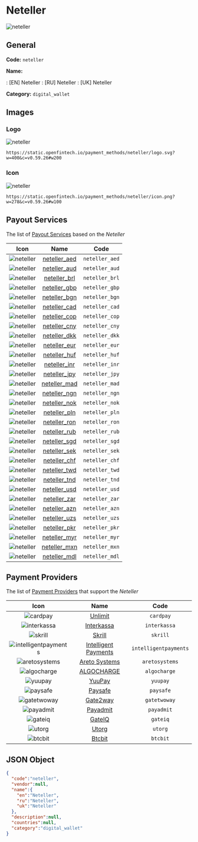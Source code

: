 
# Neteller 
![neteller](https://static.openfintech.io/payment_methods/neteller/logo.svg?w=400&c=v0.59.26#w200)  

## General 
**Code:** `neteller` 
 
**Name:** 
 
:	[EN] Neteller 
:	[RU] Neteller 
:	[UK] Neteller 
 
**Category:** `digital_wallet` 
 

## Images 

### Logo 
![neteller](https://static.openfintech.io/payment_methods/neteller/logo.svg?w=400&c=v0.59.26#w200)  

```
https://static.openfintech.io/payment_methods/neteller/logo.svg?w=400&c=v0.59.26#w200
```  

### Icon 
![neteller](https://static.openfintech.io/payment_methods/neteller/icon.png?w=278&c=v0.59.26#w100)  

```
https://static.openfintech.io/payment_methods/neteller/icon.png?w=278&c=v0.59.26#w100
```  

## Payout Services 
 
The list of [Payout Services](/payout-services/) based on the _Neteller_ 

|Icon|Name|Code| 
|:---:|:---:|:---:| 
|![neteller](https://static.openfintech.io/payout_methods/neteller/icon.png?w=278&c=v0.59.26#w40) |[neteller_aed](/payout-services/neteller_aed/)|`neteller_aed`| 
|![neteller](https://static.openfintech.io/payout_methods/neteller/icon.png?w=278&c=v0.59.26#w40) |[neteller_aud](/payout-services/neteller_aud/)|`neteller_aud`| 
|![neteller](https://static.openfintech.io/payout_methods/neteller/icon.png?w=278&c=v0.59.26#w40) |[neteller_brl](/payout-services/neteller_brl/)|`neteller_brl`| 
|![neteller](https://static.openfintech.io/payout_methods/neteller/icon.png?w=278&c=v0.59.26#w40) |[neteller_gbp](/payout-services/neteller_gbp/)|`neteller_gbp`| 
|![neteller](https://static.openfintech.io/payout_methods/neteller/icon.png?w=278&c=v0.59.26#w40) |[neteller_bgn](/payout-services/neteller_bgn/)|`neteller_bgn`| 
|![neteller](https://static.openfintech.io/payout_methods/neteller/icon.png?w=278&c=v0.59.26#w40) |[neteller_cad](/payout-services/neteller_cad/)|`neteller_cad`| 
|![neteller](https://static.openfintech.io/payout_methods/neteller/icon.png?w=278&c=v0.59.26#w40) |[neteller_cop](/payout-services/neteller_cop/)|`neteller_cop`| 
|![neteller](https://static.openfintech.io/payout_methods/neteller/icon.png?w=278&c=v0.59.26#w40) |[neteller_cny](/payout-services/neteller_cny/)|`neteller_cny`| 
|![neteller](https://static.openfintech.io/payout_methods/neteller/icon.png?w=278&c=v0.59.26#w40) |[neteller_dkk](/payout-services/neteller_dkk/)|`neteller_dkk`| 
|![neteller](https://static.openfintech.io/payout_methods/neteller/icon.png?w=278&c=v0.59.26#w40) |[neteller_eur](/payout-services/neteller_eur/)|`neteller_eur`| 
|![neteller](https://static.openfintech.io/payout_methods/neteller/icon.png?w=278&c=v0.59.26#w40) |[neteller_huf](/payout-services/neteller_huf/)|`neteller_huf`| 
|![neteller](https://static.openfintech.io/payout_methods/neteller/icon.png?w=278&c=v0.59.26#w40) |[neteller_inr](/payout-services/neteller_inr/)|`neteller_inr`| 
|![neteller](https://static.openfintech.io/payout_methods/neteller/icon.png?w=278&c=v0.59.26#w40) |[neteller_jpy](/payout-services/neteller_jpy/)|`neteller_jpy`| 
|![neteller](https://static.openfintech.io/payout_methods/neteller/icon.png?w=278&c=v0.59.26#w40) |[neteller_mad](/payout-services/neteller_mad/)|`neteller_mad`| 
|![neteller](https://static.openfintech.io/payout_methods/neteller/icon.png?w=278&c=v0.59.26#w40) |[neteller_ngn](/payout-services/neteller_ngn/)|`neteller_ngn`| 
|![neteller](https://static.openfintech.io/payout_methods/neteller/icon.png?w=278&c=v0.59.26#w40) |[neteller_nok](/payout-services/neteller_nok/)|`neteller_nok`| 
|![neteller](https://static.openfintech.io/payout_methods/neteller/icon.png?w=278&c=v0.59.26#w40) |[neteller_pln](/payout-services/neteller_pln/)|`neteller_pln`| 
|![neteller](https://static.openfintech.io/payout_methods/neteller/icon.png?w=278&c=v0.59.26#w40) |[neteller_ron](/payout-services/neteller_ron/)|`neteller_ron`| 
|![neteller](https://static.openfintech.io/payout_methods/neteller/icon.png?w=278&c=v0.59.26#w40) |[neteller_rub](/payout-services/neteller_rub/)|`neteller_rub`| 
|![neteller](https://static.openfintech.io/payout_methods/neteller/icon.png?w=278&c=v0.59.26#w40) |[neteller_sgd](/payout-services/neteller_sgd/)|`neteller_sgd`| 
|![neteller](https://static.openfintech.io/payout_methods/neteller/icon.png?w=278&c=v0.59.26#w40) |[neteller_sek](/payout-services/neteller_sek/)|`neteller_sek`| 
|![neteller](https://static.openfintech.io/payout_methods/neteller/icon.png?w=278&c=v0.59.26#w40) |[neteller_chf](/payout-services/neteller_chf/)|`neteller_chf`| 
|![neteller](https://static.openfintech.io/payout_methods/neteller/icon.png?w=278&c=v0.59.26#w40) |[neteller_twd](/payout-services/neteller_twd/)|`neteller_twd`| 
|![neteller](https://static.openfintech.io/payout_methods/neteller/icon.png?w=278&c=v0.59.26#w40) |[neteller_tnd](/payout-services/neteller_tnd/)|`neteller_tnd`| 
|![neteller](https://static.openfintech.io/payout_methods/neteller/icon.png?w=278&c=v0.59.26#w40) |[neteller_usd](/payout-services/neteller_usd/)|`neteller_usd`| 
|![neteller](https://static.openfintech.io/payout_methods/neteller/icon.png?w=278&c=v0.59.26#w40) |[neteller_zar](/payout-services/neteller_zar/)|`neteller_zar`| 
|![neteller](https://static.openfintech.io/payout_methods/neteller/icon.png?w=278&c=v0.59.26#w40) |[neteller_azn](/payout-services/neteller_azn/)|`neteller_azn`| 
|![neteller](https://static.openfintech.io/payout_methods/neteller/icon.png?w=278&c=v0.59.26#w40) |[neteller_uzs](/payout-services/neteller_uzs/)|`neteller_uzs`| 
|![neteller](https://static.openfintech.io/payout_methods/neteller/icon.png?w=278&c=v0.59.26#w40) |[neteller_pkr](/payout-services/neteller_pkr/)|`neteller_pkr`| 
|![neteller](https://static.openfintech.io/payout_methods/neteller/icon.png?w=278&c=v0.59.26#w40) |[neteller_myr](/payout-services/neteller_myr/)|`neteller_myr`| 
|![neteller](https://static.openfintech.io/payout_methods/neteller/icon.png?w=278&c=v0.59.26#w40) |[neteller_mxn](/payout-services/neteller_mxn/)|`neteller_mxn`| 
|![neteller](https://static.openfintech.io/payout_methods/neteller/icon.png?w=278&c=v0.59.26#w40) |[neteller_mdl](/payout-services/neteller_mdl/)|`neteller_mdl`| 
 

## Payment Providers 
 
The list of [Payment Providers](/payment-providers/) that support the _Neteller_ 

|Icon|Name|Code| 
|:---:|:---:|:---:| 
|![cardpay](https://static.openfintech.io/payment_providers/cardpay/icon.svg?w=278&c=v0.59.26#w100) |[Unlimit](/payment-providers/cardpay/)|`cardpay`| 
|![interkassa](https://static.openfintech.io/payment_providers/interkassa/icon.svg?w=278&c=v0.59.26#w100) |[Interkassa](/payment-providers/interkassa/)|`interkassa`| 
|![skrill](https://static.openfintech.io/payment_providers/skrill/icon.svg?w=278&c=v0.59.26#w100) |[Skrill](/payment-providers/skrill/)|`skrill`| 
|![intelligentpayments](https://static.openfintech.io/payment_providers/intelligentpayments/icon.png?w=278&c=v0.59.26#w100) |[Intelligent Payments](/payment-providers/intelligentpayments/)|`intelligentpayments`| 
|![aretosystems](https://static.openfintech.io/payment_providers/aretosystems/icon.png?w=278&c=v0.59.26#w100) |[Areto Systems](/payment-providers/aretosystems/)|`aretosystems`| 
|![algocharge](https://static.openfintech.io/payment_providers/algocharge/icon.png?w=278&c=v0.59.26#w100) |[ALGOCHARGE](/payment-providers/algocharge/)|`algocharge`| 
|![yuupay](https://static.openfintech.io/payment_providers/yuupay/icon.png?w=278&c=v0.59.26#w100) |[YuuPay ](/payment-providers/yuupay/)|`yuupay`| 
|![paysafe](https://static.openfintech.io/payment_providers/paysafe/icon.svg?w=278&c=v0.59.26#w100) |[Paysafe](/payment-providers/paysafe/)|`paysafe`| 
|![gatetwoway](https://static.openfintech.io/payment_providers/gatetwoway/icon.svg?w=278&c=v0.59.26#w100) |[Gate2way](/payment-providers/gatetwoway/)|`gatetwoway`| 
|![payadmit](https://static.openfintech.io/payment_providers/payadmit/icon.svg?w=278&c=v0.59.26#w100) |[Payadmit](/payment-providers/payadmit/)|`payadmit`| 
|![gateiq](https://static.openfintech.io/payment_providers/gateiq/icon.svg?w=278&c=v0.59.26#w100) |[GateIQ](/payment-providers/gateiq/)|`gateiq`| 
|![utorg](https://static.openfintech.io/payment_providers/utorg/icon.png?w=278&c=v0.59.26#w100) |[Utorg](/payment-providers/utorg/)|`utorg`| 
|![btcbit](https://static.openfintech.io/payment_providers/btcbit/icon.png?w=278&c=v0.59.26#w100) |[Btcbit](/payment-providers/btcbit/)|`btcbit`| 
 

## JSON Object 

```json
{
  "code":"neteller",
  "vendor":null,
  "name":{
    "en":"Neteller",
    "ru":"Neteller",
    "uk":"Neteller"
  },
  "description":null,
  "countries":null,
  "category":"digital_wallet"
}
```  
